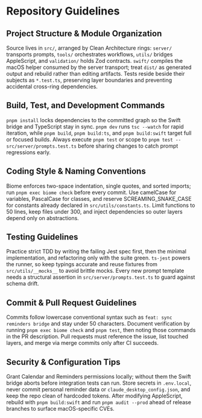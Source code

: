 # Repository Guidelines

## Project Structure & Module Organization
Source lives in `src/`, arranged by Clean Architecture rings: `server/` transports prompts, `tools/` orchestrates workflows, `utils/` bridges AppleScript, and `validation/` holds Zod contracts. `swift/` compiles the macOS helper consumed by the server transport; treat `dist/` as generated output and rebuild rather than editing artifacts. Tests reside beside their subjects as `*.test.ts`, preserving layer boundaries and preventing accidental cross-ring dependencies.

## Build, Test, and Development Commands
`pnpm install` locks dependencies to the committed graph so the Swift bridge and TypeScript stay in sync. `pnpm dev` runs `tsc --watch` for rapid iteration, while `pnpm build`, `pnpm build:ts`, and `pnpm build:swift` target full or focused builds. Always execute `pnpm test` or scope to `pnpm test -- src/server/prompts.test.ts` before sharing changes to catch prompt regressions early.

## Coding Style & Naming Conventions
Biome enforces two-space indentation, single quotes, and sorted imports; run `pnpm exec biome check` before every commit. Use camelCase for variables, PascalCase for classes, and reserve SCREAMING_SNAKE_CASE for constants already declared in `src/utils/constants.ts`. Limit functions to 50 lines, keep files under 300, and inject dependencies so outer layers depend only on abstractions.

## Testing Guidelines
Practice strict TDD by writing the failing Jest spec first, then the minimal implementation, and refactoring only with the suite green. `ts-jest` powers the runner, so keep typings accurate and reuse fixtures from `src/utils/__mocks__` to avoid brittle mocks. Every new prompt template needs a structural assertion in `src/server/prompts.test.ts` to guard against schema drift.

## Commit & Pull Request Guidelines
Commits follow lowercase conventional syntax such as `feat: sync reminders bridge` and stay under 50 characters. Document verification by running `pnpm exec biome check` and `pnpm test`, then noting those commands in the PR description. Pull requests must reference the issue, list touched layers, and merge via merge commits only after CI succeeds.

## Security & Configuration Tips
Grant Calendar and Reminders permissions locally; without them the Swift bridge aborts before integration tests can run. Store secrets in `.env.local`, never commit personal reminder data or `claude_desktop_config.json`, and keep the repo clean of hardcoded tokens. After modifying AppleScript, rebuild with `pnpm build:swift` and run `pnpm audit --prod` ahead of release branches to surface macOS-specific CVEs.
